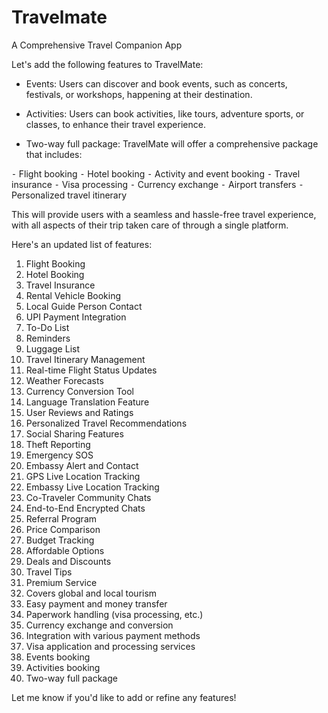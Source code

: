 # Travelmate
 A Comprehensive Travel Companion App

Let's add the following features to TravelMate:

- Events: Users can discover and book events, such as concerts, festivals, or workshops, happening at their destination.

- Activities: Users can book activities, like tours, adventure sports, or classes, to enhance their travel experience.

- Two-way full package: TravelMate will offer a comprehensive package that includes:

⁃ Flight booking
⁃ Hotel booking
⁃ Activity and event booking
⁃ Travel insurance
⁃ Visa processing
⁃ Currency exchange
⁃ Airport transfers
⁃ Personalized travel itinerary

This will provide users with a seamless and hassle-free travel experience, with all aspects of their trip taken care of through a single platform.

Here's an updated list of features:

1. Flight Booking
2. Hotel Booking
3. Travel Insurance
4. Rental Vehicle Booking
5. Local Guide Person Contact
6. UPI Payment Integration
7. To-Do List
8. Reminders
9. Luggage List
10. Travel Itinerary Management
11. Real-time Flight Status Updates
12. Weather Forecasts
13. Currency Conversion Tool
14. Language Translation Feature
15. User Reviews and Ratings
16. Personalized Travel Recommendations
17. Social Sharing Features
18. Theft Reporting
19. Emergency SOS
20. Embassy Alert and Contact
21. GPS Live Location Tracking
22. Embassy Live Location Tracking
23. Co-Traveler Community Chats
24. End-to-End Encrypted Chats
25. Referral Program
26. Price Comparison
27. Budget Tracking
28. Affordable Options
29. Deals and Discounts
30. Travel Tips
31. Premium Service
32. Covers global and local tourism
33. Easy payment and money transfer
34. Paperwork handling (visa processing, etc.)
35. Currency exchange and conversion
36. Integration with various payment methods
37. Visa application and processing services
38. Events booking
39. Activities booking
40. Two-way full package

Let me know if you'd like to add or refine any features!
